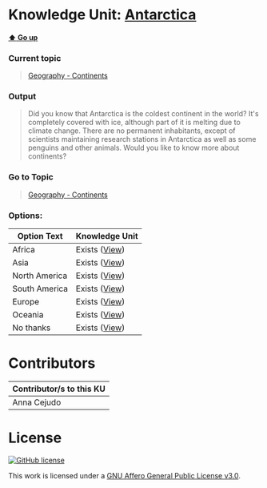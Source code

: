 # Knowledge Unit: [Antarctica](../../knowledge_units/geography-continents/antarctica.md)

#### [:arrow_up: Go up](../../topics/geography-continents.md)
### Current topic
> [Geography - Continents](../../topics/geography-continents.md)
### Output
> Did you know that Antarctica is the coldest continent in the world? It&#039;s completely covered with ice, although part of it is melting due to climate change. There are no permanent inhabitants, except of scientists maintaining research stations in Antarctica as well as some penguins and other animals. Would you like to know more about continents?
### Go to Topic
> [Geography - Continents](../../topics/geography-continents.md)

### Options: 

| Option Text | Knowledge Unit |
| - | - |  
| Africa  |  Exists ([View](../../knowledge_units/geography-continents/africa.md))  |  
| Asia  |  Exists ([View](../../knowledge_units/geography-continents/asia.md))  |  
| North America  |  Exists ([View](../../knowledge_units/geography-continents/north-america.md))  |  
| South America  |  Exists ([View](../../knowledge_units/geography-continents/south-america.md))  |  
| Europe  |  Exists ([View](../../knowledge_units/geography-continents/europe.md))  |  
| Oceania  |  Exists ([View](../../knowledge_units/geography-continents/oceania.md))  |  
| No thanks  |  Exists ([View](../../knowledge_units/geography-continents/no-thanks.md))  | 

# Contributors

| Contributor/s to this KU |
| - | 
| Anna Cejudo |

# License
[![GitHub license](https://img.shields.io/github/license/inbrainz/cerebro)](https://github.com/inbrainz/cerebro/blob/master/LICENSE)

This work is licensed under a [GNU Affero General Public License v3.0](https://www.gnu.org/licenses/agpl-3.0.txt).